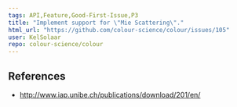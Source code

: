 ```yaml
---
tags: API,Feature,Good-First-Issue,P3
title: "Implement support for \"Mie Scattering\"."
html_url: "https://github.com/colour-science/colour/issues/105"
user: KelSolaar
repo: colour-science/colour
---
```


## References
- http://www.iap.unibe.ch/publications/download/201/en/